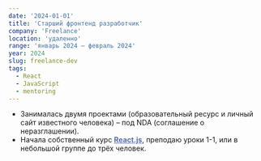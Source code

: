 ```yaml
---
date: '2024-01-01'
title: 'Старший фронтенд разработчик'
company: 'Freelance'
location: 'удаленно'
range: 'январь 2024 – февраль 2024'
year: 2024
slug: freelance-dev
tags:
  - React
  - JavaScript
  - mentoring
---
```


- Занималась двумя проектами (образовательный ресурс и личный сайт известного человека) – под NDA (соглашение о неразглашении).
- Начала собственный курс <a href="https://frontend-courses.vercel.app/" target="_blank" style="color:#566eaf;font-weight:bold">React.js</a>, преподаю уроки 1-1, или в небольшой группе до трёх человек.
